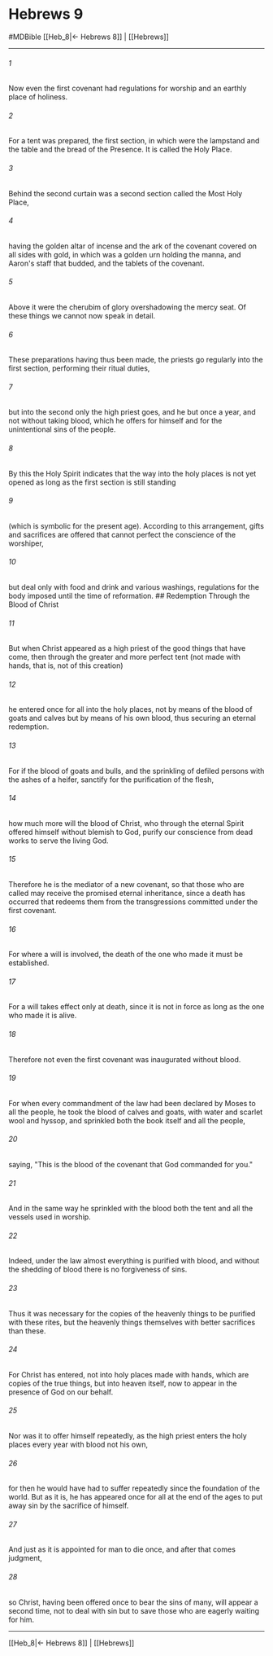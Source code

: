 # Hebrews 9
#MDBible
[[Heb_8|← Hebrews 8]] | [[Hebrews]]

***

###### 1 

Now even the first covenant had regulations for worship and an earthly place of holiness. 

###### 2 

For a tent was prepared, the first section, in which were the lampstand and the table and the bread of the Presence. It is called the Holy Place. 

###### 3 

Behind the second curtain was a second section called the Most Holy Place, 

###### 4 

having the golden altar of incense and the ark of the covenant covered on all sides with gold, in which was a golden urn holding the manna, and Aaron's staff that budded, and the tablets of the covenant. 

###### 5 

Above it were the cherubim of glory overshadowing the mercy seat. Of these things we cannot now speak in detail. 

###### 6 

These preparations having thus been made, the priests go regularly into the first section, performing their ritual duties, 

###### 7 

but into the second only the high priest goes, and he but once a year, and not without taking blood, which he offers for himself and for the unintentional sins of the people. 

###### 8 

By this the Holy Spirit indicates that the way into the holy places is not yet opened as long as the first section is still standing 

###### 9 

(which is symbolic for the present age). According to this arrangement, gifts and sacrifices are offered that cannot perfect the conscience of the worshiper, 

###### 10 

but deal only with food and drink and various washings, regulations for the body imposed until the time of reformation. ## Redemption Through the Blood of Christ 

###### 11 

But when Christ appeared as a high priest of the good things that have come, then through the greater and more perfect tent (not made with hands, that is, not of this creation) 

###### 12 

he entered once for all into the holy places, not by means of the blood of goats and calves but by means of his own blood, thus securing an eternal redemption. 

###### 13 

For if the blood of goats and bulls, and the sprinkling of defiled persons with the ashes of a heifer, sanctify for the purification of the flesh, 

###### 14 

how much more will the blood of Christ, who through the eternal Spirit offered himself without blemish to God, purify our conscience from dead works to serve the living God. 

###### 15 

Therefore he is the mediator of a new covenant, so that those who are called may receive the promised eternal inheritance, since a death has occurred that redeems them from the transgressions committed under the first covenant. 

###### 16 

For where a will is involved, the death of the one who made it must be established. 

###### 17 

For a will takes effect only at death, since it is not in force as long as the one who made it is alive. 

###### 18 

Therefore not even the first covenant was inaugurated without blood. 

###### 19 

For when every commandment of the law had been declared by Moses to all the people, he took the blood of calves and goats, with water and scarlet wool and hyssop, and sprinkled both the book itself and all the people, 

###### 20 

saying, "This is the blood of the covenant that God commanded for you." 

###### 21 

And in the same way he sprinkled with the blood both the tent and all the vessels used in worship. 

###### 22 

Indeed, under the law almost everything is purified with blood, and without the shedding of blood there is no forgiveness of sins. 

###### 23 

Thus it was necessary for the copies of the heavenly things to be purified with these rites, but the heavenly things themselves with better sacrifices than these. 

###### 24 

For Christ has entered, not into holy places made with hands, which are copies of the true things, but into heaven itself, now to appear in the presence of God on our behalf. 

###### 25 

Nor was it to offer himself repeatedly, as the high priest enters the holy places every year with blood not his own, 

###### 26 

for then he would have had to suffer repeatedly since the foundation of the world. But as it is, he has appeared once for all at the end of the ages to put away sin by the sacrifice of himself. 

###### 27 

And just as it is appointed for man to die once, and after that comes judgment, 

###### 28 

so Christ, having been offered once to bear the sins of many, will appear a second time, not to deal with sin but to save those who are eagerly waiting for him. 

***

[[Heb_8|← Hebrews 8]] | [[Hebrews]]
